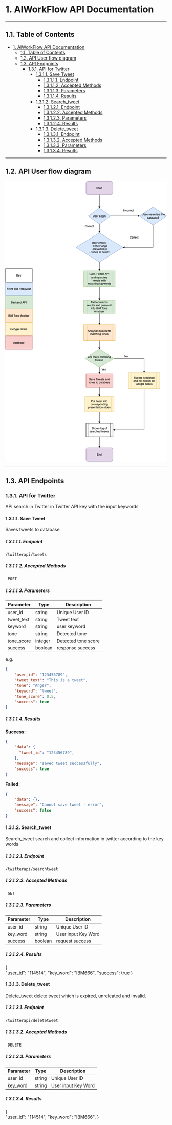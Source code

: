 # 1. AIWorkFlow API Documentation

---

## 1.1. Table of Contents
- [1. AIWorkFlow API Documentation](#1-aiworkflow-api-documentation)
  - [1.1. Table of Contents](#11-table-of-contents)
  - [1.2. API User flow diagram](#12-api-user-flow-diagram)
  - [1.3. API Endpoints](#13-api-endpoints)
    - [1.3.1. API for Twitter](#131-api-for-twitter)
      - [1.3.1.1. Save Tweet](#1311-save-tweet)
        - [1.3.1.1.1. Endpoint](#13111-endpoint)
        - [1.3.1.1.2. Accepted Methods](#13112-accepted-methods)
        - [1.3.1.1.3. Parameters](#13113-parameters)
        - [1.3.1.1.4. Results](#13114-results)
      - [1.3.1.2. Search_tweet](#1312-search_tweet)
        - [1.3.1.2.1. Endpoint](#13121-endpoint)
        - [1.3.1.2.2. Accepted Methods](#13122-accepted-methods)
        - [1.3.1.2.3. Parameters](#13123-parameters)
        - [1.3.1.2.4. Results](#13124-results)
      - [1.3.1.3. Delete_tweet](#1313-delete_tweet)
        - [1.3.1.3.1. Endpoint](#13131-endpoint)
        - [1.3.1.3.2. Accepted Methods](#13132-accepted-methods)
        - [1.3.1.3.3. Parameters](#13133-parameters)
        - [1.3.1.3.4. Results](#13134-results)

---

## 1.2. API User flow diagram

![user_flow_diagram](../readme_assets/user_flow_diagram.png)

---

## 1.3. API Endpoints

### 1.3.1. API for Twitter

API search in Twitter in Twitter API key with the input keywords

#### 1.3.1.1. Save Tweet

Saves tweets to database

##### 1.3.1.1.1. Endpoint

    /twitterapi/tweets

##### 1.3.1.1.2. Accepted Methods

```txt
 POST 
```

##### 1.3.1.1.3. Parameters

| Parameter  | Type    | Description         |
| ---------- | ------- | ------------------- |
| user_id    | string  | Unique User ID      |
| tweet_text | string  | Tweet text          |
| keyword    | string  | user keyword        |
| tone       | string  | Detected tone       |
| tone_score | integer | Detected tone score |
| success    | boolean | response success    |

e.g. 

```json
{
    "user_id": "123456789",
    "tweet_text": "This is a tweet",
    "tone": "Anger",
    "keyword": "tweet",
    "tone_score": 0.5,
    "success": true
}
```

##### 1.3.1.1.4. Results

**Success:**

```json
{  
    "data": {
      "tweet_id": "123456789",
    },
    "message": "saved tweet successfully",
    "success": true
}
```

**Failed:**

```json
{  
    "data": {},
    "message": "Cannot save tweet - error",
    "success": false
}
```

#### 1.3.1.2. Search_tweet

Search_tweet search and collect information in twitter according to the key words

##### 1.3.1.2.1. Endpoint

    /twitterapi/searchtweet

##### 1.3.1.2.2. Accepted Methods

```txt
 GET 
```

##### 1.3.1.2.3. Parameters

| Parameter | Type    | Description         |
| --------- | ------- | ------------------- |
| user_id   | string  | Unique User ID      |
| key_word  | string  | User input Key Word |
| success   | boolean | request success     |
    

##### 1.3.1.2.4. Results


{  
    "user_id": "114514",
    "key_word": "IBM666",
    "success": true
}


#### 1.3.1.3. Delete_tweet

Delete_tweet delete tweet which is expired, unreleated and invalid.


##### 1.3.1.3.1. Endpoint

    /twitterapi/deletetweet

##### 1.3.1.3.2. Accepted Methods

```txt
 DELETE 
```

##### 1.3.1.3.3. Parameters

| Parameter | Type   | Description         |
| --------- | ------ | ------------------- |
| user_id   | string | Unique User ID      |
| key_word  | string | User input Key Word |
    
##### 1.3.1.3.4. Results


{  
    "user_id": "114514",
    "key_word": "IBM666",
}